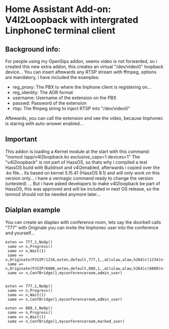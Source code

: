 # Home Assistant Add-on: V4l2Loopback with intergrated LinphoneC terminal client

## Background info:

For people using my OpenSips addon, seems video is not forwarded, so i created this new extra addon, this creates an virtual "/dev/video0" loopback device...
You can insert aftewards any RTSP stream with ffmpeg, options are mandatory, i have included the examples:

- reg_proxy: The PBX to where the linphone client is registering on...
- reg_identity: The AOR format
- username: Username of the extension on the PBX
- passwd: Password of the extension
- rtsp: The ffmpeg string to inject RTSP into "/dev/video0" 

Aftewards, you can call the extension and see the video, because linphonec is staring with auto-answer enabled...

## Important

This addon is loading a Kernel module at the start with this command: "insmod /app/v4l2loopback.ko exclusive_caps=1 devices=1"
The "v4l2loopback" is not part of HassOS, so thats why i compiled a test HassOS build with Buildroot and v4l2enabled, afterwards i copied over the .ko file...
Its based on kernel 5.15.41 (HassOS 8.1) and will only work on this version only... i have a vermagic command ready to change the version (untested) ... 
But i have asked developers to make v4l2loopback be part of HassOS, this was approved and will be included in next OS release, so the isnmod should not be needed anymore later...

## Dialplan example

You can create an diaplan with conference room, lets say the doorbell calls "777" with Originale you can invite the linphonec user into the conference and yourself...

```
exten => 777,1,NoOp()
 same => n,Progress()
 same => n,Wait(1) 
 same => n,Originate(PJSIP/1234,exten,default,777,1,,aC(ulaw,alaw,h264)c(1234)n(Doorbell))
 same => n,Originate(PJSIP/6000,exten,default,888,1,,aC(ulaw,alaw,h264)c(6000)n(Fabio)) 
 same => n,ConfBridge(1,myconferenceroom,admin_user)
 
 
exten => 777,1,NoOp()
 same => n,Progress()
 same => n,Wait(1) 
 same => n,ConfBridge(1,myconferenceroom,admin_user)

exten => 888,1,NoOp()
 same => n,Progress()
 same => n,Wait(1) 
 same => n,ConfBridge(1,myconferenceroom,marked_user)
 
```

